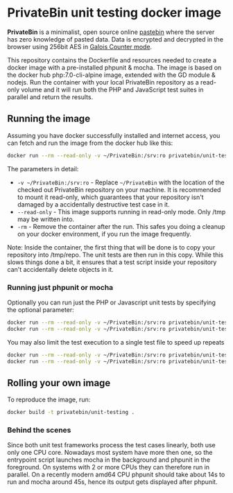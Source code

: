 # PrivateBin unit testing docker image

**PrivateBin** is a minimalist, open source online [pastebin](https://en.wikipedia.org/wiki/Pastebin) where the server has zero knowledge of pasted data. Data is encrypted and decrypted in the browser using 256bit AES in [Galois Counter mode](https://en.wikipedia.org/wiki/Galois/Counter_Mode).

This repository contains the Dockerfile and resources needed to create a docker image with a pre-installed phpunit & mocha. The image is based on the docker hub php:7.0-cli-alpine image, extended with the GD module & nodejs. Run the container with your local PrivateBin repository as a read-only volume and it will run both the PHP and JavaScript test suites in parallel and return the results.

## Running the image

Assuming you have docker successfully installed and internet access, you can fetch and run the image from the docker hub like this:

```bash
docker run --rm --read-only -v ~/PrivateBin:/srv:ro privatebin/unit-testing
```

The parameters in detail:

- `-v ~/PrivateBin:/srv:ro` - Replace `~/PrivateBin` with the location of the checked out PrivateBin repository on your machine. It is recommended to mount it read-only, which guarantees that your repository isn't damaged by a accidentally destructive test case in it.
- `--read-only` - This image supports running in read-only mode. Only /tmp may be written into.
- `-rm` - Remove the container after the run. This safes you doing a cleanup on your docker environment, if you run the image frequently.

Note: Inside the container, the first thing that will be done is to copy your repository into /tmp/repo. The unit tests are then run in this copy. While this slows things done a bit, it ensures that a test script inside your repository can't accidentally delete objects in it.

### Running just phpunit or mocha

Optionally you can run just the PHP or Javascript unit tests by specifying the optional parameter:

```bash
docker run --rm --read-only -v ~/PrivateBin:/srv:ro privatebin/unit-testing phpunit
docker run --rm --read-only -v ~/PrivateBin:/srv:ro privatebin/unit-testing mocha
```

You may also limit the test execution to a single test file to speed up repeats

```bash
docker run --rm --read-only -v ~/PrivateBin:/srv:ro privatebin/unit-testing phpunit ConfigurationTest.php
docker run --rm --read-only -v ~/PrivateBin:/srv:ro privatebin/unit-testing mocha test/Helper.js
```

## Rolling your own image

To reproduce the image, run:

```bash
docker build -t privatebin/unit-testing .
```

### Behind the scenes

Since both unit test frameworks process the test cases linearly, both use only one CPU core. Nowadays most system have more then one, so the entrypoint script launches mocha in the background and phpunit in the foreground. On systems with 2 or more CPUs they can therefore run in parallel. On a recently modern amd64 CPU phpunit should take about 14s to run and mocha around 45s, hence its output gets displayed after phpunit.
